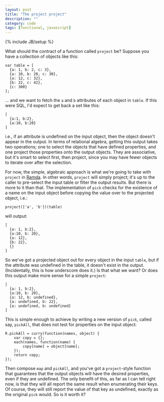 ```yaml
---
layout: post
title: "The project project"
description: ""
category: code
tags: [functional, javascript]
---
```

{% include JB/setup %}

What should the contract of a function called `project` be? Suppose you have a collection of objects like this:

    var table = [
      {a: 1, b: 2, c: 3},
      {a: 10, b: 20, c: 30},
      {a: 12, c: 32},
      {b: 22, c: 42},
      {c: 300}
    ];

... and we want to fetch the `a` and `b` attributes of each object in `table`. If this were SQL, I'd expect to get back a set like this:

    [
      {a:1, b:2}, 
      {a:10, b:20}
    ]

i.e., if an attribute is undefined on the input object, then the object doesn't appear in the output. In terms of relational algebra, getting this output takes two operations; one to select the objects that have defined properties, and one project those properties onto the output objects. They are associative, but it's smart to select first, then project, since you may have fewer objects to iterate over after the selection. 

For now, the simple, algebraic approach is what we're going to take with `project` in [Ramda](https://github.com/CrossEye/ramda). In other words, `project` will simply project; it's up to the caller to pre-select the input table or filter the output results. But there is more to it than that. The implementation of `pick` checks for the existence of a name on the input object before copying the value over to the projected object, i.e.:

    project(['a', 'b'])(table) 

will output:

    [
      {a: 1, b:2}, 
      {a:10, b: 20}, 
      {a: 12}, 
      {b: 22}, 
      {}
    ]

So we've got a projected object out for every object in the input `table`, but if the attribute was undefined in the table, it doesn't exist in the output. (Incidentally, this is how underscore does it.) Is that what we want? Or does this output make more sense for a simple `project`:

    [
      {a: 1, b:2}, 
      {a:10, b: 20}, 
      {a: 12, b: undefined}, 
      {a: undefined, b: 22}, 
      {a: undefined, b: undefined}
    ]

This is simple enough to achieve by writing a new version of `pick`, called say, `pickAll`, that does not test for properties on the input object:

    R.pickAll = curry(function(names, object) {
        var copy = {};
        each(names, function(name) {
            copy[name] = object[name];
        });
        return copy;
    });

Then compose `map` and `pickAll`, and you've got a `project`-style function that guarantees that the output objects will have the desired properties, even if they are undefined. The only benefit of this, as far as I can tell right now, is that they will all report the same result when enumerating their keys. Of course, they will still report the value of that key as undefined, exactly as the original `pick` would. So is it worth it?






    



